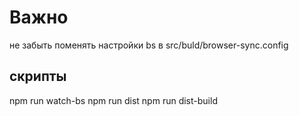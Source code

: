 # Важно
не забыть поменять настройки bs
в src/buld/browser-sync.config

## скрипты
npm run watch-bs
npm run dist
npm run dist-build
